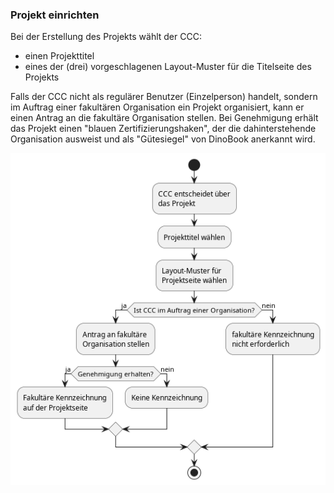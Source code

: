 ### Projekt einrichten

Bei der Erstellung des Projekts wählt der CCC:

- einen Projekttitel
- eines der (drei) vorgeschlagenen Layout-Muster für die Titelseite des Projekts

Falls der CCC nicht als regulärer Benutzer (Einzelperson) handelt, sondern im Auftrag einer fakultären Organisation ein Projekt organisiert, kann er einen Antrag an die fakultäre Organisation stellen. Bei Genehmigung erhält das Projekt einen "blauen Zertifizierungshaken", der die dahinterstehende Organisation ausweist und als "Gütesiegel" von DinoBook anerkannt wird.

<img src="https://github.com/DBsMOJO/SYP-DinoBook/blob/main/ActivityDiagram/AD_Pics/AD_PEr.png" alt="AD_PEr">